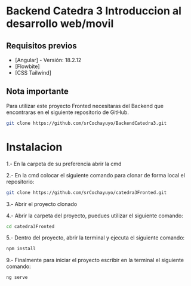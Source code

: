 # Backend Catedra 3 Introduccion al desarrollo web/movil

## Requisitos previos
- [Angular] - Versión: 18.2.12
- [Flowbite] 
- [CSS Tailwind]

## Nota importante
Para utilizar este proyecto Fronted necesitaras del Backend que encontraras en el siguiente repositorio de GitHub.
```sh
git clone https://github.com/srCochayuyo/BackendCatedra3.git
```


# Instalacion
1.- En la carpeta de su preferencia abrir la cmd

2.- En la cmd colocar el siguiente comando para clonar de forma local el repositorio: 
```sh
git clone https://github.com/srCochayuyo/catedra3Fronted.git
```
3.- Abrir el proyecto clonado

4.- Abrir la carpeta del proyecto, puedues utilizar el siguiente comando:
```sh
cd catedra3Fronted
```

5.- Dentro del proyecto, abrir la terminal y ejecuta el siguiente comando:
```sh
npm install

```
9.- Finalmente para iniciar el proyecto escribir en la terminal el siguiente comando:
```sh
ng serve

```